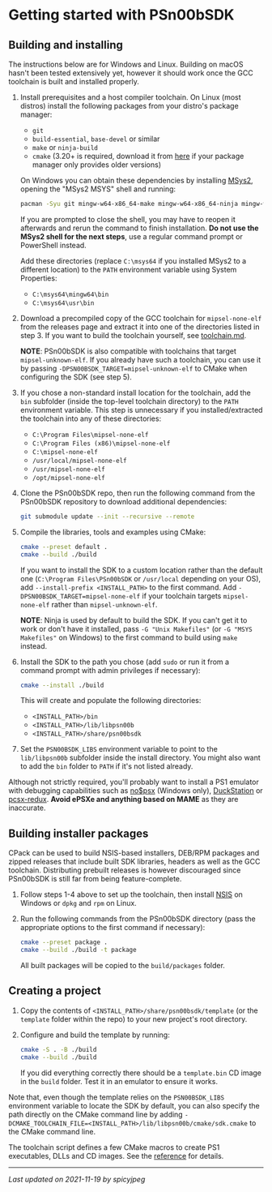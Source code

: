 
# Getting started with PSn00bSDK

## Building and installing

The instructions below are for Windows and Linux. Building on macOS hasn't been
tested extensively yet, however it should work once the GCC toolchain is built
and installed properly.

1. Install prerequisites and a host compiler toolchain. On Linux (most distros)
   install the following packages from your distro's package manager:

   - `git`
   - `build-essential`, `base-devel` or similar
   - `make` or `ninja-build`
   - `cmake` (3.20+ is required, download it from
     [here](https://cmake.org/download) if your package manager only provides
     older versions)

   On Windows you can obtain these dependencies by installing
   [MSys2](https://www.msys2.org), opening the "MSys2 MSYS" shell and running:

   ```bash
   pacman -Syu git mingw-w64-x86_64-make mingw-w64-x86_64-ninja mingw-w64-x86_64-cmake mingw-w64-x86_64-gcc
   ```

   If you are prompted to close the shell, you may have to reopen it afterwards
   and rerun the command to finish installation.
   **Do not use the MSys2 shell for the next steps**, use a regular command
   prompt or PowerShell instead.

   Add these directories (replace `C:\msys64` if you installed MSys2 to a
   different location) to the `PATH` environment variable using System
   Properties:

   - `C:\msys64\mingw64\bin`
   - `C:\msys64\usr\bin`

2. Download a precompiled copy of the GCC toolchain for `mipsel-none-elf` from
   the releases page and extract it into one of the directories listed in
   step 3. If you want to build the toolchain yourself, see
   [toolchain.md](toolchain.md).

   **NOTE**: PSn00bSDK is also compatible with toolchains that target
   `mipsel-unknown-elf`. If you already have such a toolchain, you can use it
   by passing `-DPSN00BSDK_TARGET=mipsel-unknown-elf` to CMake when configuring
   the SDK (see step 5).

3. If you chose a non-standard install location for the toolchain, add the
   `bin` subfolder (inside the top-level toolchain directory) to the `PATH`
   environment variable. This step is unnecessary if you installed/extracted
   the toolchain into any of these directories:

   - `C:\Program Files\mipsel-none-elf`
   - `C:\Program Files (x86)\mipsel-none-elf`
   - `C:\mipsel-none-elf`
   - `/usr/local/mipsel-none-elf`
   - `/usr/mipsel-none-elf`
   - `/opt/mipsel-none-elf`

4. Clone the PSn00bSDK repo, then run the following command from the PSn00bSDK
   repository to download additional dependencies:

   ```bash
   git submodule update --init --recursive --remote
   ```

5. Compile the libraries, tools and examples using CMake:

   ```bash
   cmake --preset default .
   cmake --build ./build
   ```

   If you want to install the SDK to a custom location rather than the default
   one (`C:\Program Files\PSn00bSDK` or `/usr/local` depending on your OS), add
   `--install-prefix <INSTALL_PATH>` to the first command. Add
   `-DPSN00BSDK_TARGET=mipsel-none-elf` if your toolchain targets
   `mipsel-none-elf` rather than `mipsel-unknown-elf`.

   **NOTE**: Ninja is used by default to build the SDK. If you can't get it to
   work or don't have it installed, pass `-G "Unix Makefiles"` (or
   `-G "MSYS Makefiles"` on Windows) to the first command to build using `make`
   instead.

6. Install the SDK to the path you chose (add `sudo` or run it from a command
   prompt with admin privileges if necessary):

   ```bash
   cmake --install ./build
   ```

   This will create and populate the following directories:

   - `<INSTALL_PATH>/bin`
   - `<INSTALL_PATH>/lib/libpsn00b`
   - `<INSTALL_PATH>/share/psn00bsdk`

7. Set the `PSN00BSDK_LIBS` environment variable to point to the `lib/libpsn00b`
   subfolder inside the install directory. You might also want to add the `bin`
   folder to `PATH` if it's not listed already.

Although not strictly required, you'll probably want to install a PS1 emulator
with debugging capabilities such as [no$psx](https://problemkaputt.de/psx.htm)
(Windows only), [DuckStation](https://github.com/stenzek/duckstation) or
[pcsx-redux](https://github.com/grumpycoders/pcsx-redux).
**Avoid ePSXe and anything based on MAME** as they are inaccurate.

## Building installer packages

CPack can be used to build NSIS-based installers, DEB/RPM packages and zipped
releases that include built SDK libraries, headers as well as the GCC toolchain.
Distributing prebuilt releases is however discouraged since PSn00bSDK is still
far from being feature-complete.

1. Follow steps 1-4 above to set up the toolchain, then install
   [NSIS](https://nsis.sourceforge.io/Download) on Windows or `dpkg` and `rpm`
   on Linux.

2. Run the following commands from the PSn00bSDK directory (pass the
   appropriate options to the first command if necessary):

   ```bash
   cmake --preset package .
   cmake --build ./build -t package
   ```

   All built packages will be copied to the `build/packages` folder.

## Creating a project

1. Copy the contents of `<INSTALL_PATH>/share/psn00bsdk/template` (or the
   `template` folder within the repo) to your new project's root directory.

2. Configure and build the template by running:

   ```bash
   cmake -S . -B ./build
   cmake --build ./build
   ```

   If you did everything correctly there should be a `template.bin` CD image in
   the `build` folder. Test it in an emulator to ensure it works.

Note that, even though the template relies on the `PSN00BSDK_LIBS` environment
variable to locate the SDK by default, you can also specify the path directly
on the CMake command line by adding
`-DCMAKE_TOOLCHAIN_FILE=<INSTALL_PATH>/lib/libpsn00b/cmake/sdk.cmake` to the
CMake command line.

The toolchain script defines a few CMake macros to create PS1 executables, DLLs
and CD images. See the [reference](doc/cmake_reference.md) for details.

-----------------------------------------
_Last updated on 2021-11-19 by spicyjpeg_
